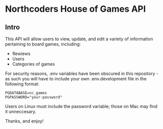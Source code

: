 # Northcoders House of Games API

## Intro
This API will allow users to view, update, and edit a variety of information pertaining to board games, including:
- Rewiews
- Users
- Categories of games

For security reasons, .env variables have been obscured in this repository - as such you will have to include your own .env.development file in the following format:

```
PGDATABASE=nc_games
PGPASSWORD="your-password"
```

Users on Linux must include the password variable; those on Mac may find it unneccesary.

Thanks, and enjoy!